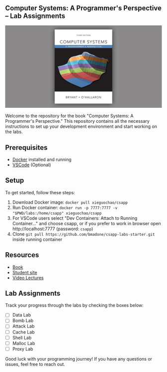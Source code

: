 ## Computer Systems: A Programmer's Perspective – Lab Assignments

![Computer Systems: A Programmer's Perspective third edition](cover.jpeg)


Welcome to the repository for the book "Computer Systems: A Programmer's Perspective." This repository contains all the necessary instructions to set up your development environment and start working on the labs.

## Prerequisites
- [Docker](https://www.docker.com) installed and running
- [VSCode](https://code.visualstudio.com) (Optional)

## Setup
To get started, follow these steps:
1. Download Docker image: ```docker pull xieguochao/csapp```
2. Run Docker container: ```docker run -p 7777:7777 -v "$PWD/labs:/home/csapp" xieguochao/csapp```
3. For VSCode users select "Dev Containers: Attach to Running Container..." and choose csapp, or if you prefer to work in browser open ﻿http://localhost:7777 (password: ```csapp```)
4. Clone ```git pull https://github.com/bmadone/csapp-labs-starter.git``` inside running container

## Resources
- [Book](https://www.amazon.com/Computer-Systems-Programmers-Perspective-3rd/dp/013409266X)
- [Student site](http://csapp.cs.cmu.edu/3e/students.html)
- [Video Lectures](https://scs.hosted.panopto.com/Panopto/Pages/Sessions/List.aspx#folderID=%22b96d90ae-9871-4fae-91e2-b1627b43e25e%22)

## Lab Assignments
Track your progress through the labs by checking the boxes below:
- [ ] Data Lab
- [ ] Bomb Lab
- [ ] Attack Lab
- [ ] Cache Lab
- [ ] Shell Lab
- [ ] Malloc Lab
- [ ] Proxy Lab

Good luck with your programming journey! If you have any questions or issues, feel free to reach out.
